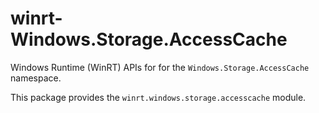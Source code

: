 <!-- warning: Please don't edit this file. It was automatically generated. -->

# winrt-Windows.Storage.AccessCache

Windows Runtime (WinRT) APIs for for the `Windows.Storage.AccessCache` namespace.

This package provides the `winrt.windows.storage.accesscache` module.
